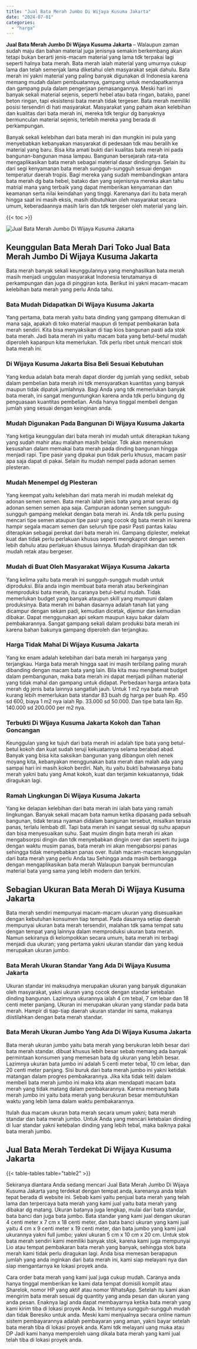 ```yaml
---
title: "Jual Bata Merah Jumbo Di Wijaya Kusuma Jakarta"
date: "2024-07-01"
categories: 
  - "harga"
---
```


**Jual Bata Merah Jumbo Di Wijaya Kusuma Jakarta** – Walaupun zaman sudah maju dan bahan material juga jenisnya semakin berkembang akan tetapi bukan berarti jenis-macam material yang lama tdk terpakai lagi seperti halnya bata merah. Bata merah ialah material yang umurnya cukup lama dan telah semenjak lama diketahui oleh masyarakat sejak dahulu. Bata merah ini yakni material yang paling banyak digunakan di Indonesia karena memang mudah dalam pembuatannya, gampang untuk mendapatkannya dan gampang pula dalam pengerjaan pemasangannya. Meski hari ini banyak sekali material sejenis, seperti hebel atau bata ringan, batako, panel beton ringan, tapi eksistensi bata merah tidak tergeser. Bata merah memiliki posisi tersendiri di hati masyarakat. Masyarakat yang paham akan kelebihan dan kualitas dari bata merah ini, mereka tdk tergiur dg banyaknya bermunculan material sejenis, terlebih mereka yang berada di perkampungan.

Banyak sekali kelebihan dari bata merah ini dan mungkin ini pula yang menyebabkan kebanyakan masyarakat di pedesaan tdk mau beralih ke material yang baru. Bisa kita amati bukti dari kualitas bata merah ini pada bangunan-bangunan masa lampau. Bangunan bersejarah rata-rata mengaplikasikan bata merah sebagai material dasar dindingnya. Selain itu dari segi kenyamanan bata merah sungguh-sungguh sesuai dengan temperatur daerah tropis. Bagi mereka yang sudah membandingkan antara bata merah dg bata hebel, batako dan yang sejenisnya mereka akan tahu matrial mana yang terbaik yang dapat memberikan kenyamanan dan keamanan serta nilai keindahan yang tinggi. Karenanya dari itu bata merah hingga saat ini masih eksis, masih dibutuhkan oleh masyarakat secara umum, keberadaannya masih laris dan tdk tergeser oleh material yang lain.

{{< toc >}}

![Jual Bata Merah Jumbo Di Wijaya Kusuma Jakarta](/images/jual-bata-merah-25.png)

## Keunggulan Bata Merah Dari Toko Jual Bata Merah Jumbo Di Wijaya Kusuma Jakarta

Bata merah banyak sekali keunggulannya yang menghasilkan bata merah masih menjadi unggulan masyarakat Indonesia terutamanya di perkampungan dan juga di pinggiran kota. Berikut ini yakni macam-macam kelebihan bata merah yang perlu Anda tahu.

### Bata Mudah Didapatkan Di Wijaya Kusuma Jakarta

Yang pertama, bata merah yaitu bata dinding yang gampang ditemukan di mana saja, apakah di toko material maupun di tempat pembakaran bata merah sendiri. Kita bisa menyaksikan di tiap kios bangunan pasti ada stok bata merah. Jadi bata merah ini yaitu macam bata yang betul-betul mudah diperoleh kapanpun kita memerlukan. Tdk perlu ribet untuk mencari stok bata merah ini.

### Di Wijaya Kusuma Jakarta Bisa Beli Sesuai Kebutuhan

Yang kedua adalah bata merah dapat diorder dg jumlah yang sedikit, sebab dalam pembelian bata merah ini tdk mensyaratkan kuantitas yang banyak maupun tidak dipatok jumlahnya. Bagi Anda yang tdk memerlukan banyak bata merah, ini sangat menguntungkan karena anda tdk perlu bingung dg penguasaan kuantitas pembelian. Anda hanya tinggal membeli dengan jumlah yang sesuai dengan keinginan anda.

### Mudah Digunakan Pada Bangunan Di Wijaya Kusuma Jakarta

Yang ketiga keunggulan dari bata merah ini mudah untuk diterapkan tukang yang sudah mahir atau malahan masih belajar. Tdk akan menemukan kesusahan dalam memakai bata merah pada dinding bangunan hingga menjadi rapi. Tipe pasir yang dipakai pun tidak perlu khusus, macam pasir apa saja dapat di pakai. Selain itu mudah nempel pada adonan semen plesteran.

### Mudah Menempel dg Plesteran

Yang keempat yaitu kelebihan dari mata merah ini mudah melekat dg adonan semen semen. Bata merah ialah jenis bata yang amat serasi dg adonan semen semen apa saja. Campuran adonan semen sungguh-sungguh gampang melekat dengan bata merah ini. Anda tdk perlu pusing mencari tipe semen ataupun tipe pasir yang cocok dg bata merah ini karena hampir segala macam semen dan seluruh tipe pasir Pasti pantas kalau diterapkan sebagai perekat dari bata merah ini. Gampang diplester, melekat kuat dan tidak perlu perlakuan khusus seperti mengkaprot dengan semen lebih dahulu atau perlakuan khusus lainnya. Mudah dirapihkan dan tdk mudah retak atau bergeser.

### Mudah di Buat Oleh Masyarakat Wijaya Kusuma Jakarta

Yang kelima yaitu bata merah ini sungguh-sungguh mudah untuk diproduksi. Bila anda ingin membuat bata merah atau berkeinginan memproduksi bata merah, itu caranya betul-betul mudah. Tidak memerlukan budget yang banyak ataupun skill yang mumpuni dalam produksinya. Bata merah ini bahan dasarnya adalah tanah liat yang dicampur dengan sekam padi, kemudian dicetak, dijemur dan kemudian dibakar. Dapat menggunakan api sekam maupun kayu bakar dalam pembakarannya. Sangat gampang sekali dalam produksi bata merah ini karena bahan bakunya gampang diperoleh dan terjangkau.

### Harga Tidak Mahal Di Wijaya Kusuma Jakarta

Yang ke enam adalah kelebihan dari bata merah ini harganya yang terjangkau. Harga bata merah hingga saat ini masih terbilang paling murah dibanding dengan macam bata yang lain. Bila kita mau menghemat budget dalam pembangunan, maka bata merah ini dapat menjadi pilihan material yang tidak mahal dan gampang untuk didapat. Perbedaan harga antara bata merah dg jenis bata lainnya sangatlah jauh. Untuk 1 m2 nya bata merah kurang lebih memerlukan bata standar 83 buah dg harga per buah Rp. 450 sd 600, biaya 1 m2 nya ialah Rp. 33.000 sd 50.000. Dan tipe bata lain Rp. 140.000 sd 200.000 per m2 nya.

### Terbukti Di Wijaya Kusuma Jakarta Kokoh dan Tahan Goncangan

Keunggulan yang ke tujuh dari bata merah ini adalah tipe bata yang betul-betul kokoh dan kuat sudah teruji kekuatannya selama berabad abad. Banyak yang bisa kita saksikan bangunan yang dibangun oleh nenek moyang kita, kebanyakan menggunakan bata merah dan malah ada yang sampai hari ini masih kokoh berdiri. Nah, itu yaitu bukti bahwasanya batu merah yakni batu yang Amat kokoh, kuat dan terjamin kekuatannya, tidak diragukan lagi.

### Ramah Lingkungan Di Wijaya Kusuma Jakarta

Yang ke delapan kelebihan dari bata merah ini ialah bata yang ramah lingkungan. Banyak sekali macam bata namun ketika dipasang pada sebuah bangunan, tidak terasa nyaman didalam bangunan tersebut, misalkan terasa panas, terlalu lembab dll. Tapi bata merah ini sangat sesuai dg suhu apapun dan bisa menyesuaikan suhu. Saat musim dingin bata merah ini akan mengabsorpsi dingin dan tdk menyebabkan dingin over dan seperti itu juga dengan waktu musim panas, bata merah ini akan mengabsorpsi panas sehingga tidak menyebabkan panas over. Itulah macam-macam keunggulan dari bata merah yang perlu Anda tau Sehingga anda masih berbangga dengan mengaplikasikan bata merah Walaupun banyak bermunculan material bata yang sama yang lebih modern dan terkini.

## Sebagian Ukuran Bata Merah Di Wijaya Kusuma Jakarta

Bata merah sendiri mempunyai macam-macam ukuran yang disesuaikan dengan kebutuhan konsumen tiap tempat. Pada dasarnya setiap daerah mempunyai ukuran bata merah tersendiri, malahan tdk sama tempat satu dengan tempat yang lainnya dalam memproduksi ukuran bata merah. Namun sekiranya di kelompokkan secara umum, bata merah ini terbagi menjadi dua ukuran; yang pertama yakni ukuran standar dan yang kedua merupakan ukuran jumbo.

### Bata Merah Ukuran Standar Yang Ada Di Wijaya Kusuma Jakarta

Ukuran standar ini maksudnya merupakan ukuran yang banyak digunakan oleh masyarakat, yakni ukuran yang cocok dengan standar ketebalan dinding bangunan. Lazimnya ukurannya ialah 4 cm tebal, 7 cm lebar dan 18 centi meter panjang. Ukuran ini merupakan ukuran yang standar pada bata merah. Hampir di tiap-tiap daerah ukuran standar ini sama, makanya diistilahkan dengan bata merah standar.

### Bata Merah Ukuran Jumbo Yang Ada Di Wijaya Kusuma Jakarta

Bata merah ukuran jumbo yaitu bata merah yang berukuran lebih besar dari bata merah standar. dibuat khusus lebih besar sebab memang ada banyak permintaan konsumen yang memesan bata dg ukuran yang lebih besar. Lazimnya ukuran bata jumbo ini adalah 5 centi meter tebal, 10 cm lebar, dan 20 centi meter panjang. Sisi buruk dari bata merah jumbo ini yakni ketidak matangan dalam progres pembakarannya. Jika kita tidak teliti dalam membeli bata merah jumbo ini maka kita akan mendapati macam bata merah yang tidak matang dalam pembakarannya. Karena memang bata merah jumbo ini yaitu bata merah yang berukuran besar membutuhkan waktu yang lebih lama dalam waktu pembakarannya.

Itulah dua macam ukuran bata merah secara umum yakni; bata merah standar dan bata merah jumbo. Untuk Anda yang mencari ketebalan dinding di luar standar yakni ketebalan dinding yang lebih tebal, maka baiknya pakai bata merah jumbo.

## Jual Bata Merah Terdekat Di Wijaya Kusuma Jakarta

{{< table-tables table="table2" >}}

Sekiranya diantara Anda sedang mencari Jual Bata Merah Jumbo Di Wijaya Kusuma Jakarta yang terdekat dengan tempat anda, karenanya anda telah tepat berada di website ini. Sebab kami yaitu penjual bata merah yang telah lama dan terpercaya bata merah yang kami jual yaitu bata merah yang dibakar dg matang. Ukuran batanya juga lengkap, mulai dari bata standar, bata banci dan juga bata jumbo. Bata standar yang kami jual dengan ukuran 4 centi meter x 7 cm x 18 centi meter, dan bata banci ukuran yang kami jual yaitu 4 cm x 9 centi meter x 19 centi meter, dan bata jumbo yang kami jual ukurannya yakni full jumbo; yakni ukuran 5 cm x 10 cm x 20 cm. Untuk stok bata merah sendiri kami memiliki banyak stok, karena kami juga mempunyai Lio atau tempat pembakaran bata merah yang banyak, sehingga stok bata merah kami tidak perlu diragukan lagi. Anda bisa memesan berapapun jumlah yang anda inginkan dari bata merah ini, kami siap melayani nya dan siap mengantarnya ke lokasi proyek anda.

Cara order bata merah yang kami jual juga cukup mudah. Caranya anda hanya tinggal memberikan ke kami data tempat domisili komplit atau Sharelok, nomor HP yang aktif atau nomor WhatsApp. Setelah itu kami akan mengirim bata merah sesuai dg quantity yang anda pesan dan ukuran yang anda pesan. Enaknya lagi anda dapat membayarnya ketika bata merah yang kami kirim tiba di lokasi proyek Anda. Ini tentunya sungguh-sungguh mudah dan tidak Beresiko untuk anda. Meski kami menjualnya secara online namun sistem pembayarannya adalah pembayaran yang aman, yakni bayar setelah bata merah tiba di lokasi proyek anda. Kami tdk melayani uang muka atau DP Jadi kami hanya memperoleh uang dikala bata merah yang kami jual telah tiba di lokasi proyek anda.
